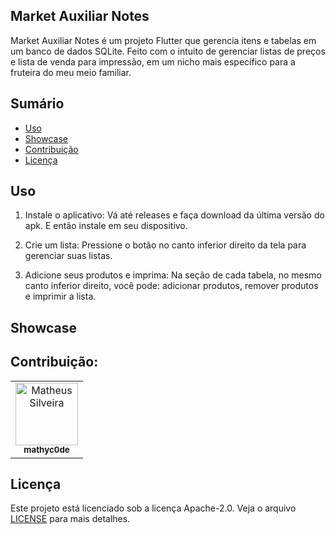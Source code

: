 ﻿## Market Auxiliar Notes

Market Auxiliar Notes é um projeto Flutter que gerencia itens e tabelas em um banco de dados SQLite. Feito com o intuito de gerenciar listas de preços e lista de venda para impressão, em um nicho mais específico para a fruteira do meu meio familiar.

## Sumário

- [Uso](#uso)
- [Showcase](#showcase)
- [Contribuição](#contribuição)
- [Licença](#licença)


## Uso

1. Instale o aplicativo:
    Vá até releases e faça download da última versão do apk. E então instale em seu dispositivo.

2. Crie um lista:
    Pressione o botão no canto inferior direito da tela para gerenciar suas listas.

3. Adicione seus produtos e imprima:
    Na seção de cada tabela, no mesmo canto inferior direito, você pode: adicionar produtos, remover produtos e imprimir a lista.

## Showcase

## Contribuição:

<div align="center">
        <table>
            <tr>
                <td align="center"><a href="https://github.com/mathyc0de"><img src="https://avatars.githubusercontent.com/u/135391387?v=4" width="100px;" alt="Matheus Silveira"/><br /><sub><b>mathyc0de</b></sub></a></td>
            </tr>
        </table>
    </div>

## Licença 

Este projeto está licenciado sob a licença Apache-2.0. Veja o arquivo [LICENSE](LICENSE) para mais detalhes.


